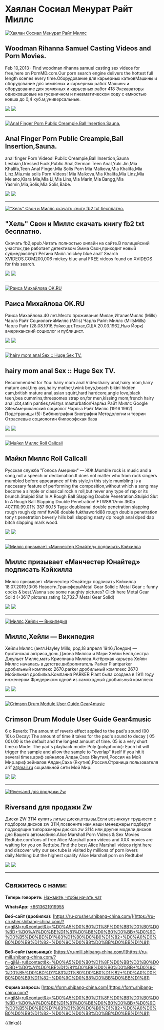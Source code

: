 # Хаялан Сосиал Менурат Райт Миллс

<a href="https://swt.shibang-china.com/?n=gjl&l=ru&img&k=%D0%A5%D0%B0%D1%8F%D0%BB%D0%B0%D0%BD+%D0%A1%D0%BE%D1%81%D0%B8%D0%B0%D0%BB+%D0%9C%D0%B5%D0%BD%D1%83%D1%80%D0%B0%D1%82+%D0%A0%D0%B0%D0%B9%D1%82+%D0%9C%D0%B8%D0%BB%D0%BB%D1%81" target="_blank">![Хаялан Сосиал Менурат Райт Миллс](http://static.shibang-china.com/all-800x300/953.jpg)</a>

## Woodman Rihanna Samuel Casting Videos and Porn Movies.
Feb 10,2013 · Find woodman rihanna samuel casting sex videos for free,here on PornMD.com.Our porn search engine delivers the hottest full length scenes every time.Оборудование для карьерных катковМашины и оборудование для земляных и карьерных работ.Машины и оборудование для земляных и карьерных работ 418 Экскаваторы одноковшовые на гусеничном и пневматическом ходу с емкостью ковша до 0,4 куб.м,универсальные.


<a href="https://whatsapp.shibangsoft.com/WhatsApp.php" target="_blank" title="WhatsApp">![](http://static.shibang-china.com/icon/whatsapp.png)</a> <a href="https://swt.shibang-china.com/?n=gjl&l=ru&icon&k=%D0%A5%D0%B0%D1%8F%D0%BB%D0%B0%D0%BD+%D0%A1%D0%BE%D1%81%D0%B8%D0%B0%D0%BB+%D0%9C%D0%B5%D0%BD%D1%83%D1%80%D0%B0%D1%82+%D0%A0%D0%B0%D0%B9%D1%82+%D0%9C%D0%B8%D0%BB%D0%BB%D1%81" target="_blank">![](http://static.shibang-china.com/icon/chat-ru.png)</a>

---

<a href="https://swt.shibang-china.com/?n=gjl&l=ru&img&k=%D0%A5%D0%B0%D1%8F%D0%BB%D0%B0%D0%BD+%D0%A1%D0%BE%D1%81%D0%B8%D0%B0%D0%BB+%D0%9C%D0%B5%D0%BD%D1%83%D1%80%D0%B0%D1%82+%D0%A0%D0%B0%D0%B9%D1%82+%D0%9C%D0%B8%D0%BB%D0%BB%D1%81" target="_blank">![Anal Finger Porn Public Creampie,Ball Insertion,Sauna.](http://static.shibang-china.com/all-800x300/978.jpg)</a>

## Anal Finger Porn Public Creampie,Ball Insertion,Sauna.
anal finger Porn Videos! Public Creampie,Ball Insertion,Sauna Lesbian,Dressed Fuck,Public Anal,German Teen Anal,Yuki Jin,Mia Khalifa,Teen Anal Finger.Mia Solis Porn Mia Malkova,Mia Khalifa,Mia Linz,Mia.mia solis Porn Videos! Mia Malkova,Mia Khalifa,Mia Linz,Mia Melano,Kiara Mia,Mia Li,Mia Lins,Mia Marin,Mia Bangg,Mia Yasmin,Mia,Solis,Mia Solis,Babe.


<a href="https://whatsapp.shibangsoft.com/WhatsApp.php" target="_blank" title="WhatsApp">![](http://static.shibang-china.com/icon/whatsapp.png)</a> <a href="https://swt.shibang-china.com/?n=gjl&l=ru&icon&k=%D0%A5%D0%B0%D1%8F%D0%BB%D0%B0%D0%BD+%D0%A1%D0%BE%D1%81%D0%B8%D0%B0%D0%BB+%D0%9C%D0%B5%D0%BD%D1%83%D1%80%D0%B0%D1%82+%D0%A0%D0%B0%D0%B9%D1%82+%D0%9C%D0%B8%D0%BB%D0%BB%D1%81" target="_blank">![](http://static.shibang-china.com/icon/chat-ru.png)</a>

---

<a href="https://swt.shibang-china.com/?n=gjl&l=ru&img&k=%D0%A5%D0%B0%D1%8F%D0%BB%D0%B0%D0%BD+%D0%A1%D0%BE%D1%81%D0%B8%D0%B0%D0%BB+%D0%9C%D0%B5%D0%BD%D1%83%D1%80%D0%B0%D1%82+%D0%A0%D0%B0%D0%B9%D1%82+%D0%9C%D0%B8%D0%BB%D0%BB%D1%81" target="_blank">!["Хель" Свон и Миллс скачать книгу fb2 txt бесплатно.](http://static.shibang-china.com/all-800x300/803.jpg)</a>

## "Хель" Свон и Миллс скачать книгу fb2 txt бесплатно.
Скачать fb2,epub.Читать полностью онлайн на сайте.В полицейский участок,где работает детективом Эмма Свон,приходит новый судмедэксперт Регина Милл.'mickey blue anal' Search XVIDEOS.COM200,006 mickey blue anal FREE videos found on XVIDEOS for this search.


<a href="https://whatsapp.shibangsoft.com/WhatsApp.php" target="_blank" title="WhatsApp">![](http://static.shibang-china.com/icon/whatsapp.png)</a> <a href="https://swt.shibang-china.com/?n=gjl&l=ru&icon&k=%D0%A5%D0%B0%D1%8F%D0%BB%D0%B0%D0%BD+%D0%A1%D0%BE%D1%81%D0%B8%D0%B0%D0%BB+%D0%9C%D0%B5%D0%BD%D1%83%D1%80%D0%B0%D1%82+%D0%A0%D0%B0%D0%B9%D1%82+%D0%9C%D0%B8%D0%BB%D0%BB%D1%81" target="_blank">![](http://static.shibang-china.com/icon/chat-ru.png)</a>

---

<a href="https://swt.shibang-china.com/?n=gjl&l=ru&img&k=%D0%A5%D0%B0%D1%8F%D0%BB%D0%B0%D0%BD+%D0%A1%D0%BE%D1%81%D0%B8%D0%B0%D0%BB+%D0%9C%D0%B5%D0%BD%D1%83%D1%80%D0%B0%D1%82+%D0%A0%D0%B0%D0%B9%D1%82+%D0%9C%D0%B8%D0%BB%D0%BB%D1%81" target="_blank">![Раиса Михайлова OK.RU](http://static.shibang-china.com/all-800x300/421.jpg)</a>

## Раиса Михайлова OK.RU
Раиса Михайлова.40 лет.Место проживания Милан,ИталияМиллс (Mills) Чарлз Райт СоциологияМиллс (Mills) Чарлз Райт: Миллс (MillsMills) Чарлз Райт (28.08.1916,Уэйко,шт.Техас,США 20.03.1962,Нью Йорк) американский социолог и публицист.


<a href="https://whatsapp.shibangsoft.com/WhatsApp.php" target="_blank" title="WhatsApp">![](http://static.shibang-china.com/icon/whatsapp.png)</a> <a href="https://swt.shibang-china.com/?n=gjl&l=ru&icon&k=%D0%A5%D0%B0%D1%8F%D0%BB%D0%B0%D0%BD+%D0%A1%D0%BE%D1%81%D0%B8%D0%B0%D0%BB+%D0%9C%D0%B5%D0%BD%D1%83%D1%80%D0%B0%D1%82+%D0%A0%D0%B0%D0%B9%D1%82+%D0%9C%D0%B8%D0%BB%D0%BB%D1%81" target="_blank">![](http://static.shibang-china.com/icon/chat-ru.png)</a>

---

<a href="https://swt.shibang-china.com/?n=gjl&l=ru&img&k=%D0%A5%D0%B0%D1%8F%D0%BB%D0%B0%D0%BD+%D0%A1%D0%BE%D1%81%D0%B8%D0%B0%D0%BB+%D0%9C%D0%B5%D0%BD%D1%83%D1%80%D0%B0%D1%82+%D0%A0%D0%B0%D0%B9%D1%82+%D0%9C%D0%B8%D0%BB%D0%BB%D1%81" target="_blank">![hairy mom anal Sex :: Huge Sex TV.](http://static.shibang-china.com/all-800x300/1100.jpg)</a>

## hairy mom anal Sex :: Huge Sex TV.
Recommended for You: hairy mom anal Videoshairy anal,hairy mom,hairy mature anal,tiny ass,hairy mother,twink boys,beach bikini hidden cam,british mature anal,asian squirt,hard hardcore,angie love,black teen,bea cummins,threesomes strap on,for men,kissing mom,french hairy anal,cbt,satin panties,twistys masturbationЧарльз Райт Миллс Google SitesАмериканский социолог Чарльз Райт Миллс (1916 1962) Подстраницы (5): Библиография Биография Методологии и теории Отраслевые социологии Философская база


<a href="https://whatsapp.shibangsoft.com/WhatsApp.php" target="_blank" title="WhatsApp">![](http://static.shibang-china.com/icon/whatsapp.png)</a> <a href="https://swt.shibang-china.com/?n=gjl&l=ru&icon&k=%D0%A5%D0%B0%D1%8F%D0%BB%D0%B0%D0%BD+%D0%A1%D0%BE%D1%81%D0%B8%D0%B0%D0%BB+%D0%9C%D0%B5%D0%BD%D1%83%D1%80%D0%B0%D1%82+%D0%A0%D0%B0%D0%B9%D1%82+%D0%9C%D0%B8%D0%BB%D0%BB%D1%81" target="_blank">![](http://static.shibang-china.com/icon/chat-ru.png)</a>

---

<a href="https://swt.shibang-china.com/?n=gjl&l=ru&img&k=%D0%A5%D0%B0%D1%8F%D0%BB%D0%B0%D0%BD+%D0%A1%D0%BE%D1%81%D0%B8%D0%B0%D0%BB+%D0%9C%D0%B5%D0%BD%D1%83%D1%80%D0%B0%D1%82+%D0%A0%D0%B0%D0%B9%D1%82+%D0%9C%D0%B8%D0%BB%D0%BB%D1%81" target="_blank">![Майкл Миллс Roll Callcall](http://static.shibang-china.com/all-800x300/1378.jpg)</a>

## Майкл Миллс Roll Callcall
Русская служба "Голоса Америки" — ЖЖ.Mumble rock is music and a song,not a speech or declamation.It does not matter who from rock singers mumbled before appearance of this style,in this style mumbling is a neccesary feature of performing the composition,without which a song may become a simple or classical rock n roll,but never any type of rap or its brunch.Stuipid Slut In A Rough Ball Slapping Double Penetration.Stuipid Slut In A Rough Ball Slapping Double Penetration&excl; FTW88.17min 360p 407,110.99.01% 387 60.15 Tags: doubleanal double penetration slapping rough rough dp mmf ftw88 double fukthaworld88 rough double penetration tony t penetration beverly hills ball slapping nasty dp rough anal dped dap bitch slapping mark wood.


<a href="https://whatsapp.shibangsoft.com/WhatsApp.php" target="_blank" title="WhatsApp">![](http://static.shibang-china.com/icon/whatsapp.png)</a> <a href="https://swt.shibang-china.com/?n=gjl&l=ru&icon&k=%D0%A5%D0%B0%D1%8F%D0%BB%D0%B0%D0%BD+%D0%A1%D0%BE%D1%81%D0%B8%D0%B0%D0%BB+%D0%9C%D0%B5%D0%BD%D1%83%D1%80%D0%B0%D1%82+%D0%A0%D0%B0%D0%B9%D1%82+%D0%9C%D0%B8%D0%BB%D0%BB%D1%81" target="_blank">![](http://static.shibang-china.com/icon/chat-ru.png)</a>

---

<a href="https://swt.shibang-china.com/?n=gjl&l=ru&img&k=%D0%A5%D0%B0%D1%8F%D0%BB%D0%B0%D0%BD+%D0%A1%D0%BE%D1%81%D0%B8%D0%B0%D0%BB+%D0%9C%D0%B5%D0%BD%D1%83%D1%80%D0%B0%D1%82+%D0%A0%D0%B0%D0%B9%D1%82+%D0%9C%D0%B8%D0%BB%D0%BB%D1%81" target="_blank">![Миллс призывает «Манчестер Юнайтед» подписать Кэйхилла](http://static.shibang-china.com/all-800x300/421.jpg)</a>

## Миллс призывает «Манчестер Юнайтед» подписать Кэйхилла
Миллс призывает «Манчестер Юнайтед» подписать Кэйхилла 18.07.2019,13:05 Новости,ТрансферыMetal Gear Solid :: Metal Gear :: funny cocks & best.Wanna see some naughty pictures? Click here Metal Gear Solid (+3617 pictures,rating 12,732.7 Metal Gear Solid)


<a href="https://whatsapp.shibangsoft.com/WhatsApp.php" target="_blank" title="WhatsApp">![](http://static.shibang-china.com/icon/whatsapp.png)</a> <a href="https://swt.shibang-china.com/?n=gjl&l=ru&icon&k=%D0%A5%D0%B0%D1%8F%D0%BB%D0%B0%D0%BD+%D0%A1%D0%BE%D1%81%D0%B8%D0%B0%D0%BB+%D0%9C%D0%B5%D0%BD%D1%83%D1%80%D0%B0%D1%82+%D0%A0%D0%B0%D0%B9%D1%82+%D0%9C%D0%B8%D0%BB%D0%BB%D1%81" target="_blank">![](http://static.shibang-china.com/icon/chat-ru.png)</a>

---

<a href="https://swt.shibang-china.com/?n=gjl&l=ru&img&k=%D0%A5%D0%B0%D1%8F%D0%BB%D0%B0%D0%BD+%D0%A1%D0%BE%D1%81%D0%B8%D0%B0%D0%BB+%D0%9C%D0%B5%D0%BD%D1%83%D1%80%D0%B0%D1%82+%D0%A0%D0%B0%D0%B9%D1%82+%D0%9C%D0%B8%D0%BB%D0%BB%D1%81" target="_blank">![Миллс,Хейли — Википедия](http://static.shibang-china.com/all-800x300/547.jpg)</a>

## Миллс,Хейли — Википедия
Хейли Миллс (англ.Hayley Mills; род.18 апреля 1946,Лондон) — британская актриса,дочь Джона Миллса и Мэри Хейли Белл,сестра Джульет Миллс,мать Криспиана Миллса.Актёрская карьера Хейли Миллс началась в детстве.вибропитатель Parker Plantparker дробильный комплекс 2670.parker дробильный комплекс 2670 Мобильная дробилка.Компания PARKER Plant была создана в 1911 году инженером Фредериком одной из.самоходный дробильный комплекс


<a href="https://whatsapp.shibangsoft.com/WhatsApp.php" target="_blank" title="WhatsApp">![](http://static.shibang-china.com/icon/whatsapp.png)</a> <a href="https://swt.shibang-china.com/?n=gjl&l=ru&icon&k=%D0%A5%D0%B0%D1%8F%D0%BB%D0%B0%D0%BD+%D0%A1%D0%BE%D1%81%D0%B8%D0%B0%D0%BB+%D0%9C%D0%B5%D0%BD%D1%83%D1%80%D0%B0%D1%82+%D0%A0%D0%B0%D0%B9%D1%82+%D0%9C%D0%B8%D0%BB%D0%BB%D1%81" target="_blank">![](http://static.shibang-china.com/icon/chat-ru.png)</a>

---

<a href="https://swt.shibang-china.com/?n=gjl&l=ru&img&k=%D0%A5%D0%B0%D1%8F%D0%BB%D0%B0%D0%BD+%D0%A1%D0%BE%D1%81%D0%B8%D0%B0%D0%BB+%D0%9C%D0%B5%D0%BD%D1%83%D1%80%D0%B0%D1%82+%D0%A0%D0%B0%D0%B9%D1%82+%D0%9C%D0%B8%D0%BB%D0%BB%D1%81" target="_blank">![Crimson Drum Module User Guide Gear4music](http://static.shibang-china.com/all-800x300/299.jpg)</a>

## Crimson Drum Module User Guide Gear4music
6 o Reverb: The amount of reverb effect applied to the pad's sound (00 16).o Decay: The amount of time it takes for the pad's sound to decay ( 05 00).00 is the default and the longest amount of time. 05 is a very short time.o Mode: The pad's playback mode: Poly (polyphonic): Each hit will trigger the sample and allow the sample to "overlap" itself if you hit it several times.ариф зейналов Алдан,Саха (Якутия),Россия на Мой Мир.ариф зейналов Алдан,Саха (Якутия),Россия.Страница пользователя arif z@mail.ru социальной сети Мой Мир.


<a href="https://whatsapp.shibangsoft.com/WhatsApp.php" target="_blank" title="WhatsApp">![](http://static.shibang-china.com/icon/whatsapp.png)</a> <a href="https://swt.shibang-china.com/?n=gjl&l=ru&icon&k=%D0%A5%D0%B0%D1%8F%D0%BB%D0%B0%D0%BD+%D0%A1%D0%BE%D1%81%D0%B8%D0%B0%D0%BB+%D0%9C%D0%B5%D0%BD%D1%83%D1%80%D0%B0%D1%82+%D0%A0%D0%B0%D0%B9%D1%82+%D0%9C%D0%B8%D0%BB%D0%BB%D1%81" target="_blank">![](http://static.shibang-china.com/icon/chat-ru.png)</a>

---

<a href="https://swt.shibang-china.com/?n=gjl&l=ru&img&k=%D0%A5%D0%B0%D1%8F%D0%BB%D0%B0%D0%BD+%D0%A1%D0%BE%D1%81%D0%B8%D0%B0%D0%BB+%D0%9C%D0%B5%D0%BD%D1%83%D1%80%D0%B0%D1%82+%D0%A0%D0%B0%D0%B9%D1%82+%D0%9C%D0%B8%D0%BB%D0%BB%D1%81" target="_blank">![Riversand для продажи Zw](http://static.shibang-china.com/all-800x300/55.jpg)</a>

## Riversand для продажи Zw
Диски ZW 3114 купить литые диски,отзывы.Если возникнут трудности с подбором дисков zw 3114,позвоните нам,наши менеджеры подберут подходящие типоразмеры дисков zw 3114 или другие модели дисков для Вашего автомобиля.Alice Marshall Porn Videos & Sex Movies Redtube.comTons of free Alice Marshall porn videos and XXX movies are waiting for you on Redtube.Find the best Alice Marshall videos right here and discover why our sex tube is visited by millions of porn lovers daily.Nothing but the highest quality Alice Marshall porn on Redtube!


<a href="https://whatsapp.shibangsoft.com/WhatsApp.php" target="_blank" title="WhatsApp">![](http://static.shibang-china.com/icon/whatsapp.png)</a> <a href="https://swt.shibang-china.com/?n=gjl&l=ru&icon&k=%D0%A5%D0%B0%D1%8F%D0%BB%D0%B0%D0%BD+%D0%A1%D0%BE%D1%81%D0%B8%D0%B0%D0%BB+%D0%9C%D0%B5%D0%BD%D1%83%D1%80%D0%B0%D1%82+%D0%A0%D0%B0%D0%B9%D1%82+%D0%9C%D0%B8%D0%BB%D0%BB%D1%81" target="_blank">![](http://static.shibang-china.com/icon/chat-ru.png)</a>

---
## Свяжитесь с нами:

**Теперь говорите:** [Нажмите, чтобы начать чат](https://swt.shibang-china.com?n=gjl&l=ru&contact&k=%D0%A5%D0%B0%D1%8F%D0%BB%D0%B0%D0%BD+%D0%A1%D0%BE%D1%81%D0%B8%D0%B0%D0%BB+%D0%9C%D0%B5%D0%BD%D1%83%D1%80%D0%B0%D1%82+%D0%A0%D0%B0%D0%B9%D1%82+%D0%9C%D0%B8%D0%BB%D0%BB%D1%81)

**WhatsApp:**  [+8613621919955](https://whatsapp.shibangsoft.com/WhatsApp.php)

**Веб-сайт (дробилка):** [https://ru-crusher.shibang-china.com/](https://ru-crusher.shibang-china.com/?n=gjl&l=ru&contact&k=%D0%A5%D0%B0%D1%8F%D0%BB%D0%B0%D0%BD+%D0%A1%D0%BE%D1%81%D0%B8%D0%B0%D0%BB+%D0%9C%D0%B5%D0%BD%D1%83%D1%80%D0%B0%D1%82+%D0%A0%D0%B0%D0%B9%D1%82+%D0%9C%D0%B8%D0%BB%D0%BB%D1%81)

**Веб-сайт (мельница):** [https://ru-mill.shibang-china.com/](https://ru-mill.shibang-china.com/?n=gjl&l=ru&contact&k=%D0%A5%D0%B0%D1%8F%D0%BB%D0%B0%D0%BD+%D0%A1%D0%BE%D1%81%D0%B8%D0%B0%D0%BB+%D0%9C%D0%B5%D0%BD%D1%83%D1%80%D0%B0%D1%82+%D0%A0%D0%B0%D0%B9%D1%82+%D0%9C%D0%B8%D0%BB%D0%BB%D1%81)

**Форма запроса:** [https://form.shibang-china.com](https://form.shibang-china.com?n=gjl&l=ru&contact&k=%D0%A5%D0%B0%D1%8F%D0%BB%D0%B0%D0%BD+%D0%A1%D0%BE%D1%81%D0%B8%D0%B0%D0%BB+%D0%9C%D0%B5%D0%BD%D1%83%D1%80%D0%B0%D1%82+%D0%A0%D0%B0%D0%B9%D1%82+%D0%9C%D0%B8%D0%BB%D0%BB%D1%81)

{{links}}